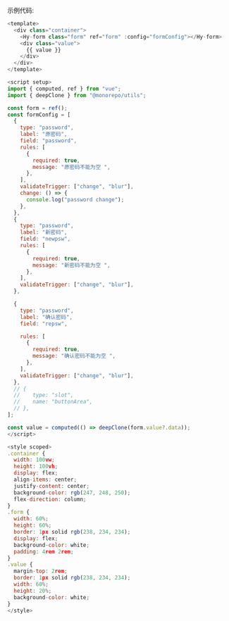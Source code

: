 示例代码:

```javascript
<template>
  <div class="container">
    <Hy-form class="form" ref="form" :config="formConfig"></Hy-form>
    <div class="value">
      {{ value }}
    </div>
  </div>
</template>

<script setup>
import { computed, ref } from "vue";
import { deepClone } from "@monorepo/utils";

const form = ref();
const formConfig = [
  {
    type: "password",
    label: "原密码",
    field: "password",
    rules: [
      {
        required: true,
        message: "原密码不能为空 ",
      },
    ],
    validateTrigger: ["change", "blur"],
    change: () => {
      console.log("password change");
    },
  },
  {
    type: "password",
    label: "新密码",
    field: "newpsw",
    rules: [
      {
        required: true,
        message: "新密码不能为空 ",
      },
    ],
    validateTrigger: ["change", "blur"],
  },

  {
    type: "password",
    label: "确认密码",
    field: "repsw",

    rules: [
      {
        required: true,
        message: "确认密码不能为空 ",
      },
    ],
    validateTrigger: ["change", "blur"],
  },
  // {
  // 	type: "slot",
  // 	name: "buttonArea",
  // },
];

const value = computed(() => deepClone(form.value?.data));
</script>

<style scoped>
.container {
  width: 100vw;
  height: 100vh;
  display: flex;
  align-items: center;
  justify-content: center;
  background-color: rgb(247, 248, 250);
  flex-direction: column;
}
.form {
  width: 60%;
  height: 60%;
  border: 1px solid rgb(238, 234, 234);
  display: flex;
  background-color: white;
  padding: 4rem 2rem;
}
.value {
  margin-top: 2rem;
  border: 1px solid rgb(238, 234, 234);
  width: 60%;
  height: 20%;
  background-color: white;
}
</style>

```



<style scoped>
.container {
  width: 100vw;
  height: 100vh;
  display: flex;
  align-items: center;
  justify-content: center;
  background-color: rgb(247, 248, 250);
  flex-direction: column;
}
.form {
  width: 60%;
  height: 60%;
  border: 1px solid rgb(238, 234, 234);
  display: flex;
  background-color: white;
  padding: 4rem 2rem;
}
.value {
  margin-top: 2rem;
  border: 1px solid rgb(238, 234, 234);
  width: 60%;
  height: 20%;
  background-color: white;
}
</style>